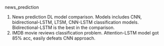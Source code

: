 news_prediction
1. News prediction DL model comparison. Models includes CNN, bidirectional-LSTM, LTSM, CNN-LSTM classification models. Bidirectional-LSTM is the best in the comparison.
2. IMDB movie reviews classification problem. Attention-LSTM model got 85% acc, easily defeats CNN approach.
